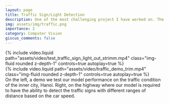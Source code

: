 ```yaml
---
layout: page
title: Traffic Sign/Light Detection
description: One of the most challenging project I have worked on. The detection model is required to be robust to objects with different conditions like weather, daytime, lighttime, extreme light, etc. It is also mandatory to achieve optimal threshold in computation for deployment in AGX Driver or ARM64. The number of traffic signs and lights are around 300 classes.
img: assets/img/traffic.png
importance: 2
category: Computer Vision
giscus_comments: false
---
```


<div class="row mt-3">
    <div class="col-sm mt-3 mt-md-0">
        {% include video.liquid path="assets/video/test_traffic_sign_light_out_strimm.mp4" class="img-fluid rounded z-depth-1" controls=true autoplay=true %}
    </div>
    <div class="col-sm mt-3 mt-md-0">
        {% include video.liquid path="assets/video/traffic_demo_trim.mp4" class="img-fluid rounded z-depth-1" controls=true autoplay=true %}
    </div>
</div>

<div class="caption">
    On the left, a demo we test our model performance on the traffic condition of the inner city, Hanoi. Right, on the highway where our model is required to have the ability to detect the traffic signs with different ranges of distance based on the car speed.
</div>
